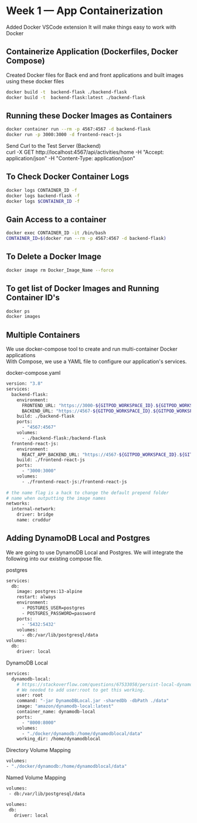 # Week 1 — App Containerization     
     
Added Docker VSCode extension It will make things easy to work with Docker     
       

## Containerize Application (Dockerfiles, Docker Compose)      
Created Docker files for Back end and front applications and built images using these docker files    

```sh
docker build -t  backend-flask ./backend-flask
docker build -t  backend-flask:latest ./backend-flask     
```
    
## Running these Docker Images as Containers       
  
```sh
docker container run --rm -p 4567:4567 -d backend-flask     
docker run -p 3000:3000 -d frontend-react-js      
```     

Send Curl to the Test Server (Backend)        
curl -X GET http://localhost:4567/api/activities/home -H "Accept: application/json" -H "Content-Type: application/json"      
     
## To Check Docker Container Logs        
  
```sh
docker logs CONTAINER_ID -f      
docker logs backend-flask -f     
docker logs $CONTAINER_ID -f      
```     
     
## Gain Access to a container   
     
```sh
docker exec CONTAINER_ID -it /bin/bash      
CONTAINER_ID=$(docker run --rm -p 4567:4567 -d backend-flask)      
```     

## To Delete a Docker Image  
     
```sh
docker image rm Docker_Image_Name --force     
```     

## To get list of Docker Images and Running Container ID's    
      
```sh
docker ps      
docker images    
```     

## Multiple Containers      
   
We use docker-compose tool to create and run multi-container Docker applications      
With Compose, we use a YAML file  to configure our application's services.        
      
docker-compose.yaml       
```sh
version: "3.8"
services:
  backend-flask:
    environment:
      FRONTEND_URL: "https://3000-${GITPOD_WORKSPACE_ID}.${GITPOD_WORKSPACE_CLUSTER_HOST}"
      BACKEND_URL: "https://4567-${GITPOD_WORKSPACE_ID}.${GITPOD_WORKSPACE_CLUSTER_HOST}"
    build: ./backend-flask
    ports:
      - "4567:4567"
    volumes:
      - ./backend-flask:/backend-flask
  frontend-react-js:
    environment:
      REACT_APP_BACKEND_URL: "https://4567-${GITPOD_WORKSPACE_ID}.${GITPOD_WORKSPACE_CLUSTER_HOST}"
    build: ./frontend-react-js
    ports:
      - "3000:3000"
    volumes:
      - ./frontend-react-js:/frontend-react-js
      
# the name flag is a hack to change the default prepend folder
# name when outputting the image names
networks: 
  internal-network:
    driver: bridge
    name: cruddur     
```     

## Adding DynamoDB Local and Postgres      
     
We are going to use DynamoDB Local and Postgres. We will integrate the following into our existing compose file.      
      
postgres    
```sh     
services:
  db:
    image: postgres:13-alpine
    restart: always
    environment:
      - POSTGRES_USER=postgres
      - POSTGRES_PASSWORD=password
    ports:
      - '5432:5432'
    volumes: 
      - db:/var/lib/postgresql/data
volumes:
  db:
    driver: local     
 ```    
 
DynamoDB Local     
```sh
services:
  dynamodb-local:
    # https://stackoverflow.com/questions/67533058/persist-local-dynamodb-data-in-volumes-lack-permission-unable-to-open-databa
    # We needed to add user:root to get this working.
    user: root
    command: "-jar DynamoDBLocal.jar -sharedDb -dbPath ./data"
    image: "amazon/dynamodb-local:latest"
    container_name: dynamodb-local
    ports:
      - "8000:8000"
    volumes:
      - "./docker/dynamodb:/home/dynamodblocal/data"
    working_dir: /home/dynamodblocal      
 ```     
 
Directory Volume Mapping      
```sh     
volumes: 
- "./docker/dynamodb:/home/dynamodblocal/data"      
```   

Named Volume Mapping     
 ```sh     
volumes: 
  - db:/var/lib/postgresql/data

volumes:
  db:
    driver: local
```
